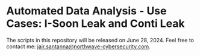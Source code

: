 # Automated Data Analysis - Use Cases: I-Soon Leak and Conti Leak

The scripts in this repository will be released on June 28, 2024. Feel free to contact me: jair.santanna@northwave-cybersecurity.com.
